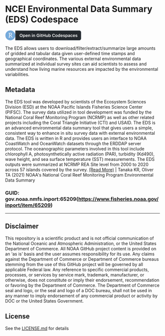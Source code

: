 # NCEI Environmental Data Summary (EDS) Codespace
[![Open RStudio in GitHub Codespaces](./.devcontainer/badge_codespaces_rstudio.png)](https://codespaces.new/MichaelAkridge-NOAA/ncei_eds_codespace?quickstart=1)

The EDS allows users to download/filter/extract/summarize large amounts of gridded and tabular data given user-defined time stamps and geographical coordinates. The various external environmental data summarized at individual survey sites can aid scientists to assess and understand how living marine resources are impacted by the environmental variabilities.

## Metadata
The EDS tool was developed by scientists of the Ecosystem Sciences Division (ESD) at the NOAA Pacific Islands Fisheries Science Center (PIFSC). The survey data utilized in tool development was funded by the National Coral Reef Monitoring Program (NCRMP) as well as other related projects including the Coral Triangle Initiative (CTI) and USAID. The EDS is an advanced environmental data summary tool that gives users a simple, consistent way to enhance in situ survey data with external environmental data. The EDS is written in R and provides users an interface to NOAA CoastWatch and OceanWatch datasets through the ERDDAP server protocol. The oceanographic parameters involved in this tool include chlorophyll A, photosynthetically active radiation (PAR), turbidity (Kd490), wave height, and sea surface temperature (SST) measurements. The EDS outputs were summarized at NCRMP REA Site level from 2000 to 2020 across 57 islands covered by the survey. [(Read More)](https://www.fisheries.noaa.gov/inport/item/65209) | Tanaka KR, Oliver TA (2021) NOAA's National Coral Reef Monitoring Program Environmental Data Summary
### GUID: gov.noaa.nmfs.inport:65209(https://www.fisheries.noaa.gov/inport/item/65209)
----------
## Disclaimer
This repository is a scientific product and is not official communication of the National Oceanic and Atmospheric Administration, or the United States Department of Commerce. All NOAA GitHub project content is provided on an ‘as is’ basis and the user assumes responsibility for its use. Any claims against the Department of Commerce or Department of Commerce bureaus stemming from the use of this GitHub project will be governed by all applicable Federal law. Any reference to specific commercial products, processes, or services by service mark, trademark, manufacturer, or otherwise, does not constitute or imply their endorsement, recommendation or favoring by the Department of Commerce. The Department of Commerce seal and logo, or the seal and logo of a DOC bureau, shall not be used in any manner to imply endorsement of any commercial product or activity by DOC or the United States Government.

## License
See the [LICENSE.md](./LICENSE.md) for details
